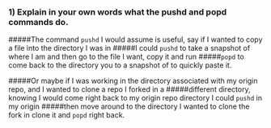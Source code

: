 ### 1) Explain in your own words what the pushd and popd commands do.

#####The command `pushd` I would assume is useful, say if I wanted to copy a file into the directory I was in
#####I could `pushd` to take a snapshot of where I am and then go to the file I want, copy it and run
#####`popd` to come back to the directory you to a snapshot of to quickly paste it.

#####Or maybe if I was working in the directory associated with my origin repo, and I wanted to clone a repo I forked in a
#####different directory, knowing I would come right back to my origin repo directory I could `pushd` in my origin
#####then move around to the directory I wanted to clone the fork in clone it and `popd` right back.
